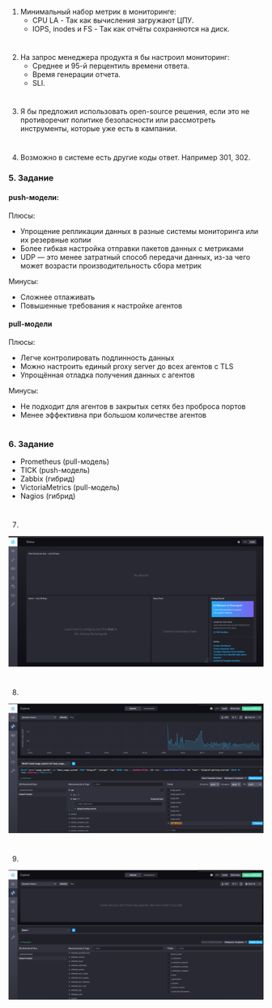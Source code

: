 1. Минимальный набор метрик в мониторинге:
   - CPU LA - Так как вычисления загружают ЦПУ.
   - IOPS, inodes и FS - Так как отчёты сохраняются на диск.
#
2. На запрос менеджера продукта я бы настроил мониторинг:
   - Среднее и 95-й перцентиль времени ответа.
   - Время генерации отчета.
   - SLI.
#
3. Я бы предложил использовать open-source решения, если это не противоречит политике безопасности или рассмотреть инструменты, которые уже есть в кампании. 
#
4. Возможно в системе есть другие коды ответ. Например 301, 302.

### 5. Задание
#### push-модели:
Плюсы:
- Упрощение репликации данных в разные системы мониторинга или их резервные копии
- Более гибкая настройка отправки пакетов данных с метриками
- UDP — это менее затратный способ передачи данных, из-за чего может возрасти производительность сбора метрик

Минусы:
- Сложнее отлаживать
- Повышенные требования к настройке агентов

#### pull-модели
Плюсы:
- Легче контролировать подлинность данных
- Можно настроить единый proxy server до всех агентов с TLS
- Упрощённая отладка получения данных с агентов

Минусы:
- Не подходит для агентов в закрытых сетях без проброса портов
- Менее эффективна при большом количестве агентов
#
### 6. Задание
   - Prometheus (pull-модель)
   - TICK (push-модель)
   - Zabbix (гибрид)
   - VictoriaMetrics (pull-модель)
   - Nagios (гибрид)
#
7. 
![img.png](img.png)
#
8.
![img_1.png](img_1.png)
#
9.
![img_2.png](img_2.png)